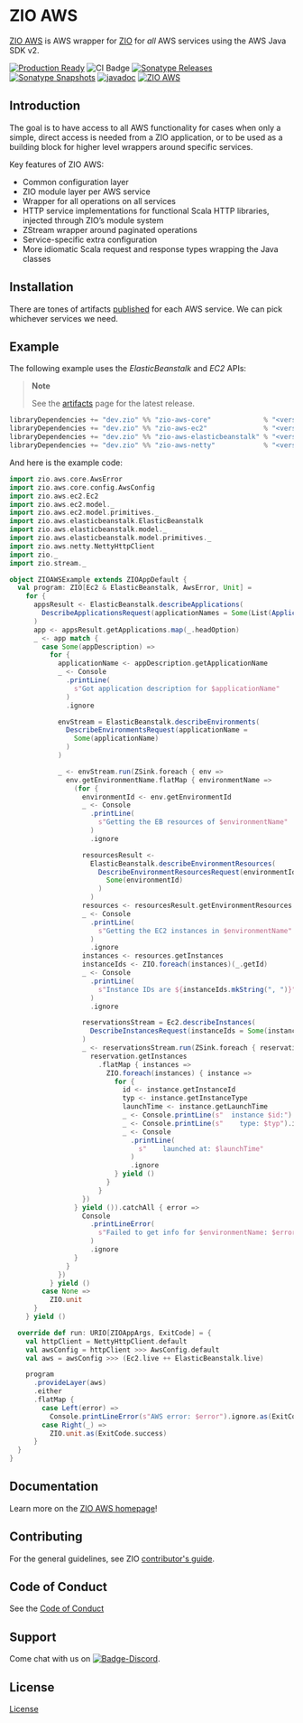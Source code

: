 [//]: # (This file was autogenerated using `zio-sbt-website` plugin via `sbt generateReadme` command.)
[//]: # (So please do not edit it manually. Instead, change "docs/index.md" file or sbt setting keys)
[//]: # (e.g. "readmeDocumentation" and "readmeSupport".)

# ZIO AWS

[ZIO AWS](https://zio.dev/zio-aws) is AWS wrapper for [ZIO](https://zio.dev) for _all_ AWS services using the AWS Java SDK v2.

[![Production Ready](https://img.shields.io/badge/Project%20Stage-Production%20Ready-brightgreen.svg)](https://github.com/zio/zio/wiki/Project-Stages) ![CI Badge](https://github.com/zio/zio-aws/workflows/CI/badge.svg) [![Sonatype Releases](https://img.shields.io/nexus/r/https/oss.sonatype.org/dev.zio/zio-aws-core_2.13.svg?label=Sonatype%20Release)](https://oss.sonatype.org/content/repositories/releases/dev/zio/zio-aws-core_2.13/) [![Sonatype Snapshots](https://img.shields.io/nexus/s/https/oss.sonatype.org/dev.zio/zio-aws-core_2.13.svg?label=Sonatype%20Snapshot)](https://oss.sonatype.org/content/repositories/snapshots/dev/zio/zio-aws-core_2.13/) [![javadoc](https://javadoc.io/badge2/dev.zio/zio-aws-docs_2.13/javadoc.svg)](https://javadoc.io/doc/dev.zio/zio-aws-docs_2.13) [![ZIO AWS](https://img.shields.io/github/stars/zio/zio-aws?style=social)](https://github.com/zio/zio-aws)

## Introduction

The goal is to have access to all AWS functionality for cases when only a simple, direct access is needed from a ZIO application, or to be used as a building block for higher level wrappers around specific services.

Key features of ZIO AWS:

- Common configuration layer
- ZIO module layer per AWS service
- Wrapper for all operations on all services
- HTTP service implementations for functional Scala HTTP libraries, injected through ZIO’s module system
- ZStream wrapper around paginated operations
- Service-specific extra configuration
- More idiomatic Scala request and response types wrapping the Java classes

## Installation

There are tones of artifacts [published](docs/artifacts.md) for each AWS service. We can pick whichever services we need.

## Example

The following example uses the _ElasticBeanstalk_ and _EC2_ APIs:

> **Note**
> 
> See the [artifacts](docs/artifacts.md) page for the latest release.

```scala
libraryDependencies += "dev.zio" %% "zio-aws-core"             % "<version>"
libraryDependencies += "dev.zio" %% "zio-aws-ec2"              % "<version>"
libraryDependencies += "dev.zio" %% "zio-aws-elasticbeanstalk" % "<version>"
libraryDependencies += "dev.zio" %% "zio-aws-netty"            % "<version>"
```

And here is the example code:

```scala
import zio.aws.core.AwsError
import zio.aws.core.config.AwsConfig
import zio.aws.ec2.Ec2
import zio.aws.ec2.model._
import zio.aws.ec2.model.primitives._
import zio.aws.elasticbeanstalk.ElasticBeanstalk
import zio.aws.elasticbeanstalk.model._
import zio.aws.elasticbeanstalk.model.primitives._
import zio.aws.netty.NettyHttpClient
import zio._
import zio.stream._

object ZIOAWSExample extends ZIOAppDefault {
  val program: ZIO[Ec2 & ElasticBeanstalk, AwsError, Unit] =
    for {
      appsResult <- ElasticBeanstalk.describeApplications(
        DescribeApplicationsRequest(applicationNames = Some(List(ApplicationName("my-service"))))
      )
      app <- appsResult.getApplications.map(_.headOption)
      _ <- app match {
        case Some(appDescription) =>
          for {
            applicationName <- appDescription.getApplicationName
            _ <- Console
              .printLine(
                s"Got application description for $applicationName"
              )
              .ignore

            envStream = ElasticBeanstalk.describeEnvironments(
              DescribeEnvironmentsRequest(applicationName =
                Some(applicationName)
              )
            )

            _ <- envStream.run(ZSink.foreach { env =>
              env.getEnvironmentName.flatMap { environmentName =>
                (for {
                  environmentId <- env.getEnvironmentId
                  _ <- Console
                    .printLine(
                      s"Getting the EB resources of $environmentName"
                    )
                    .ignore

                  resourcesResult <-
                    ElasticBeanstalk.describeEnvironmentResources(
                      DescribeEnvironmentResourcesRequest(environmentId =
                        Some(environmentId)
                      )
                    )
                  resources <- resourcesResult.getEnvironmentResources
                  _ <- Console
                    .printLine(
                      s"Getting the EC2 instances in $environmentName"
                    )
                    .ignore
                  instances <- resources.getInstances
                  instanceIds <- ZIO.foreach(instances)(_.getId)
                  _ <- Console
                    .printLine(
                      s"Instance IDs are ${instanceIds.mkString(", ")}"
                    )
                    .ignore

                  reservationsStream = Ec2.describeInstances(
                    DescribeInstancesRequest(instanceIds = Some(instanceIds.map(id => zio.aws.ec2.model.primitives.InstanceId(ResourceId.unwrap(id)))))
                  )
                  _ <- reservationsStream.run(ZSink.foreach { reservation =>
                    reservation.getInstances
                      .flatMap { instances =>
                        ZIO.foreach(instances) { instance =>
                          for {
                            id <- instance.getInstanceId
                            typ <- instance.getInstanceType
                            launchTime <- instance.getLaunchTime
                            _ <- Console.printLine(s"  instance $id:").ignore
                            _ <- Console.printLine(s"    type: $typ").ignore
                            _ <- Console
                              .printLine(
                                s"    launched at: $launchTime"
                              )
                              .ignore
                          } yield ()
                        }
                      }
                  })
                } yield ()).catchAll { error =>
                  Console
                    .printLineError(
                      s"Failed to get info for $environmentName: $error"
                    )
                    .ignore
                }
              }
            })
          } yield ()
        case None =>
          ZIO.unit
      }
    } yield ()

  override def run: URIO[ZIOAppArgs, ExitCode] = {
    val httpClient = NettyHttpClient.default
    val awsConfig = httpClient >>> AwsConfig.default
    val aws = awsConfig >>> (Ec2.live ++ ElasticBeanstalk.live)

    program
      .provideLayer(aws)
      .either
      .flatMap {
        case Left(error) =>
          Console.printLineError(s"AWS error: $error").ignore.as(ExitCode.failure)
        case Right(_) =>
          ZIO.unit.as(ExitCode.success)
      }
  }
}
```

## Documentation

Learn more on the [ZIO AWS homepage](https://zio.dev/ecosystem/)!

## Contributing

For the general guidelines, see ZIO [contributor's guide](https://zio.dev/about/contributing).

## Code of Conduct

See the [Code of Conduct](https://zio.dev/about/code-of-conduct)

## Support

Come chat with us on [![Badge-Discord]][Link-Discord].

[Badge-Discord]: https://img.shields.io/discord/629491597070827530?logo=discord "chat on discord"
[Link-Discord]: https://discord.gg/2ccFBr4 "Discord"

## License

[License](LICENSE)
